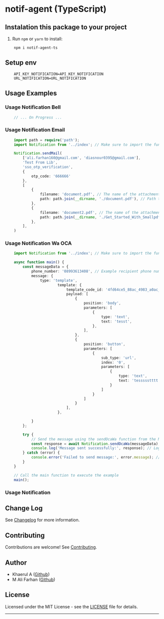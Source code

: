 # notif-agent (TypeScript)

## Instalation this package to your project


1. Run `npm` or `yarn` to install:
```
    npm i notif-agent-ts
```
## Setup env
``` env
    API_KEY_NOTIFICATION=API_KEY_NOTIFICATION
    URL_NOTIFICATION=URL_NOTIFICATION
```

## Usage Examples
### Usage Notification Bell

```typescript
    // ... On Progress ...
```

### Usage Notification Email
```typescript
    import path = require('path');
    import Notification from '../index'; // Make sure to import the function from the correct location

    Notification.sendMail(
        ['ali.farhan160@gmail.com', 'diasnour0395@gmail.com'],
        'Test From Lib',
        'sso_otp_verification',
        {
            otp_code: '666666'
        },
        [
            {
                filename: 'document.pdf', // The name of the attachment file that will appear in the email
                path: path.join(__dirname, './document.pdf'), // Path to the attachment file on the local system
            },
            {
                filename: 'document2.pdf', // The name of the attachment file that will appear in the email
                path: path.join(__dirname, './Get_Started_With_Smallpdf.pdf'), // Path to the attachment file on the local system
            },
        ],
    )
```

### Usage Notification Wa OCA
```typescript
    import Notification from '../index'; // Make sure to import the function from the correct location

    async function main() {
        const messageData = {
            phone_number: '08993613408', // Example recipient phone number
            message: {
                type: 'template',
                        template: {
                            template_code_id: '4fd64ce5_88ac_4983_a0ac_900dd0e98d0e:2stepverification', // Make sure template_code_id 
                            payload: [
                                {
                                    position: 'body',
                                    parameters: [
                                        {
                                            type: 'text',
                                            text: 'tesst',
                                        },
                                    ],
                                },
                                {
                                    position: 'button',
                                    parameters: [
                                        {
                                            sub_type: 'url',
                                            index: '0',
                                            parameters: [
                                                {
                                                    type: 'text',
                                                    text: 'tessssstttt'
                                                }
                                            ]
                                        }
                                    ]
                                }
                            ],
                        },

            }
        };

        try {
            // Send the message using the sendOcaWa function from the Notification object
            const response = await Notification.sendOcaWa(messageData);
            console.log('Message sent successfully:', response); // Log success response
        } catch (error) {
            console.error('Failed to send message:', error.message); // Handle and log errors that occur during sending
        }
    }

    // Call the main function to execute the example
    main();

```

### Usage Notification 

## Change Log

See [Changelog](CHANGELOG.md) for more information.

## Contributing

Contributions are welcome! See [Contributing](CONTRIBUTING.md).

## Author

- Khaerul A ([Github](https://github.com/kadzany))
- M Ali Farhan ([Github](https://github.com/Alfahan))

## License

Licensed under the MIT License - see the [LICENSE](LICENSE) file for details.

---